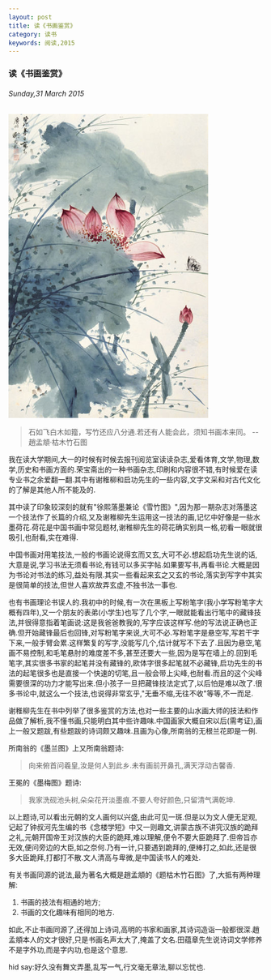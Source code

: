 ```yaml
---
layout: post
title: 读《书画鉴赏》
category: 读书
keywords: 阅读,2015
---
```


### 读《书画鉴赏》

###### Sunday,31 March 2015

![红荷春晓](/../../assets/img/book/2015/painting_and_calligraphy_xiezhiliu.jpg)

> 石如飞白木如籀，写竹还应八分通.若还有人能会此，须知书画本来同。
                                                       -- 趙孟頫·枯木竹石图

我在读大学期间,大一的时候有时候去报刊阅览室读读杂志,爱看体育,文学,物理,数学,历史和书画方面的.荣宝斋出的一种书画杂志,印刷和内容很不错,有时候爱在读专业书之余爱翻一翻.其中有谢稚柳和启功先生的一些内容,文字文采和对古代文化的了解是其他人所不能及的.

其中读了印象较深刻的就有"徐熙落墨兼论《雪竹图》",因为那一期杂志对落墨这一个技法作了长篇的介绍,又及谢稚柳先生运用这一技法的画,记忆中好像是一些水墨荷花.荷花是中国书画中常见题材,谢稚柳先生的荷花确实别具一格,初看一眼就很吸引,也耐看,实在难得.

中国书画对用笔技法,一般的书画论说得玄而又玄,大可不必.想起启功先生说的话,大意是说,学习书法无须看书论,有钱可以多买字帖.如果要写书,再看书论.大概是因为书论对书法的练习,益处有限.其实一些看起来玄之又玄的书论,落实到写字中其实是很简单的技法,但世人喜欢故弄玄虚,不独书法一事也.

也有书画理论书误人的.我初中的时候,有一次在黑板上写粉笔字(我小学写粉笔字大概有四年),又一个朋友的表弟(小学生)也写了几个字,一眼就能看出行笔中的藏锋技法,并很得意指着笔画说:这是我爸爸教我的,写字应该这样写.他的写法说正确也正确.但开始藏锋最后也回锋,对写粉笔字来说,大可不必.写粉笔字是悬空写,写若干字下来,一般手臂会累.这样繁复的写字,没能写几个,估计就写不下去了.且因为悬空,笔画不易控制,和毛笔悬肘的难度差不多,甚至还要大一些,因为是写在墙上的.回到毛笔字,其实很多书家的起笔并没有藏锋的,欧体字很多起笔就不必藏锋,启功先生的书法的起笔很多也是直接一个快速的切笔,且一般会带上尖峰,也耐看.而且的这个尖峰需要很深的功力才能写出来.但小孩子一旦把藏锋技法定式了,以后怕是难以改了.很多书论中,就这么一个技法,也说得非常玄乎,"无垂不缩,无往不收"等等,不一而足.

谢稚柳先生在书中列举了很多鉴赏的方法,也对一些主要的山水画大师的技法和作品做了解析,我不懂书画,只能明白其中些许趣味.中国画家大概自宋以后(需考证),画上一般又题跋,有些题跋的诗词颇又趣味.且画为心像,所南翁的无根兰花即是一例.

所南翁的《墨兰图》上又所南翁题诗:

> 向来俯首问羲皇,汝是何人到此乡.未有画前开鼻孔,满天浮动古馨香.

王冕的《墨梅图》题诗:

> 我家洗砚池头树,朵朵花开淡墨痕.不要人夸好颜色,只留清气满乾坤.

以上题诗,可以看出元朝的文人画何以兴盛,由此可见一斑.但是以为文人便无足观,记起了钟叔河先生编的书《念楼学短》中又一则趣文,讲蒙古族不讲究汉族的跪拜之礼,元朝开国帝王对汉族的大臣的跪拜,难以理解,便令不要大臣跪拜了.但帝旨亦无效,便问旁边的大臣,如之奈何.乃有一计,只要遇到跪拜的,便棒打之,如此,还是很多大臣跪拜,打都打不散.文人清高与卑微,是中国读书人的难处.

有关书画同源的说法,最为著名大概是趙孟頫的《题枯木竹石图》了,大抵有两种理解:
1. 书画的技法有相通的地方;
2. 书画的文化趣味有相同的地方.

如此,不止书画同源了,还得加上诗词,高明的书家和画家,其诗词造诣一般都很深.趙孟頫本人的文才很好,只是书画名声太大了,掩盖了文名.田蕴章先生说诗词文学修养不是字外功,而是字内功,也是这个意思.

hid say:好久没有舞文弄墨,乱写一气,行文毫无章法,聊以忘忧也.

